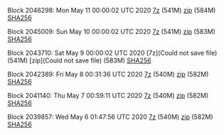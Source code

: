 Block 2046298: Mon May 11 00:00:02 UTC 2020 [7z](https://transfer.sh/XjdCp/bootstrap.dat.20200511.7z) (541M) [zip](https://transfer.sh/rEXJq/bootstrap.dat.20200511.zip) (584M) [SHA256](https://transfer.sh/EuqXt/sha256.txt)

Block 2045009: Sun May 10 00:00:02 UTC 2020 [7z](https://transfer.sh/xiNO1/bootstrap.dat.20200510.7z) (541M) [zip](https://transfer.sh/frUrH/bootstrap.dat.20200510.zip) (583M) [SHA256](https://transfer.sh/KHOWE/sha256.txt)

Block 2043710: Sat May  9 00:00:02 UTC 2020 [7z](Could not save file) (541M) [zip](Could not save file) (583M) [SHA256](https://transfer.sh/ftEhn/sha256.txt)

Block 2042389: Fri May  8 00:31:36 UTC 2020 [7z](https://transfer.sh/vSEur/bootstrap.dat.20200508.7z) (540M) [zip](https://transfer.sh/14JDSh/bootstrap.dat.20200508.zip) (582M) [SHA256](https://transfer.sh/jd1nv/sha256.txt)

Block 2041140: Thu May  7 00:59:11 UTC 2020 [7z](https://transfer.sh/g6XMa/bootstrap.dat.20200507.7z) (540M) [zip](https://transfer.sh/T0woN/bootstrap.dat.20200507.zip) (582M) [SHA256](https://transfer.sh/nwV64/sha256.txt)

Block 2039857: Wed May  6 01:47:56 UTC 2020 [7z](https://transfer.sh/11dr3l/bootstrap.dat.20200506.7z) (540M) [zip](https://transfer.sh/XpRCI/bootstrap.dat.20200506.zip) (582M) [SHA256](https://transfer.sh/3PDoT/sha256.txt)
